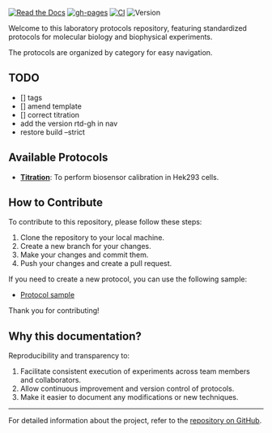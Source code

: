 [![Read the Docs](https://img.shields.io/readthedocs/pip/stable.svg)](https://mkprotocols.readthedocs.io/)
[![gh-pages](https://img.shields.io/badge/gh-pages-green?logo=github)](https://darosio.github.io/mkprotocols/)
[![CI](https://github.com/darosio/mkprotocols/actions/workflows/ci.yml/badge.svg)](https://github.com/darosio/mkprotocols/actions/workflows/ci.yml)
![Version](https://img.shields.io/badge/version-0.0.4-grey)

Welcome to this laboratory protocols repository, featuring standardized
protocols for molecular biology and biophysical experiments.

The protocols are organized by category for easy navigation.

## TODO

- [] tags
- [] amend template
- [] correct titration
- add the version rtd-gh in nav
- restore build –strict

## Available Protocols

- **[Titration](protocols/Titration_in_cells.md)**: To perform biosensor
  calibration in Hek293 cells.

## How to Contribute

To contribute to this repository, please follow these steps:

1. Clone the repository to your local machine.
2. Create a new branch for your changes.
3. Make your changes and commit them.
4. Push your changes and create a pull request.

If you need to create a new protocol, you can use the following sample:

- [Protocol sample](protocols/Sample_protocol.md)

Thank you for contributing!

## Why this documentation?

Reproducibility and transparency to:

1. Facilitate consistent execution of experiments across team members and collaborators.
2. Allow continuous improvement and version control of protocols.
3. Make it easier to document any modifications or new techniques.

---

For detailed information about the project, refer to the [repository on GitHub](https://github.com/darosio/mkprotocols).
